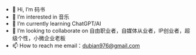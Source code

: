 - 👋 Hi, I’m 码书
- 👀 I’m interested in 音乐  
- 🌱 I’m currently learning ChatGPT/AI
- 💞️ I’m looking to collaborate on 自由职业者，自媒体从业者，IP创业者，超级个性，小微企业老板
- 📫 How to reach me email：dubian976@gmail.com

<!---
harrywoo123/harrywoo123 is a ✨ special ✨ repository because its `README.md` (this file) appears on your GitHub profile.
You can click the Preview link to take a look at your changes.
--->
